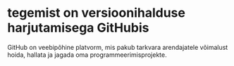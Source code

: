 # tegemist on versioonihalduse harjutamisega GitHubis
GitHub on veebipõhine platvorm, mis pakub tarkvara arendajatele võimalust hoida, hallata ja jagada oma programmeerimisprojekte.
